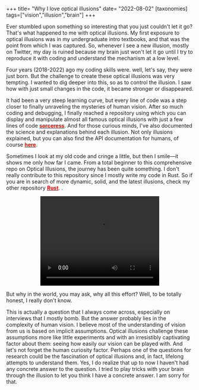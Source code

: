 +++
title= "Why I love optical illusions"
date= "2022-08-02"
[taxonomies]
tags=["vision","illusion","brain"]
+++


Ever stumbled upon something so interesting that you just couldn't let it go? That's what happened to me with optical illusions. My first exposure to optical illusions was in my undergraduate intro textbooks, and that was the point from which I was captured. So, whenever I see a new illusion, mostly on Twitter, my day is ruined because my brain just won't let it go until I try to reproduce it with coding and understand the mechanism at a low level.

Four years (2018-2022) ago my coding skills were. well, let's say, they were just born. But the challenge to create these optical illusions was very tempting. I wanted to dig deeper into this, so as to control the illusion. I saw how with just small changes in the code, it became stronger or disappeared.

It had been a very steep learning curve, but every line of code was a step closer to finally unraveling the mysteries of human vision. After so much coding and debugging, I finally reached a repository using which you can display and manipulate almost all famous optical illusions with just a few lines of code [**<font color="red">sorceress</font>**](https://github.com/altunenes/sorceress). And for those curious minds, I've also documented the science and explanations behind each illusion. Not only illusions explained, but you can also find the API documentation for humans, of course [**<font color="red">here</font>**](https://altunenes.github.io/sorceress/explanations%20of%20illusions/).

Sometimes I look at my old code and cringe a little, but then I smile—it shows me only how far I came. From a total beginner to this comprehensive repo on Optical Illusions, the journey has been quite something. I don't really contribute to this repository since I mostly write my code in Rust. So if you are in search of more dynamic, solid, and the latest illusions, check my other repository
[**<font color="red">Rust</font>**](https://github.com/altunenes/rusty_art).
.

<div style="text-align: center;">
  <video width="320" height="240" controls>
    <source src="https://user-images.githubusercontent.com/54986652/248949171-4d361b74-e377-4409-9286-525614ff92bf.mp4" type="video/mp4">
    Your browser does not support the video tag.
  </video>
</div>

But why in the world, you may ask, why all this effort? Well, to be totally honest, I really don't know.

This is actually a question that I always come across, especially on interviews that I mostly bomb. But the answer probably lies in the complexity of human vision. I believe most of the understanding of vision from us is based on implicit assumptions. Optical illusions challenge these assumptions more like little experiments and with an irresistibly captivating factor about them: seeing how easily our vision can be played with. And let's not forget the human curiosity factor. Perhaps one of the questions for research could be the fascination of optical illusions and, in fact, lifelong attempts to understand them. Yes, I do realize that up to now I haven't had any concrete answer to the question. I tried to play tricks with your brain through the illusion to let you think I have a concrete answer. I am sorry for that.